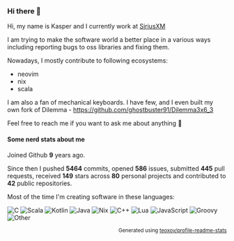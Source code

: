 ### Hi there 👋

Hi, my name is Kasper and I currently work at [SiriusXM](https://www.siriusxm.com/)

I am trying to make the software world a better place in a various ways including reporting bugs to oss libraries and fixing them. 

Nowadays, I mostly contribute to following ecosystems:
- neovim
- nix 
- scala

I am also a fan of mechanical keyboards. I have few, and I even built my own fork of Dilemma - https://github.com/ghostbuster91/Dilemma3x6_3

Feel free to reach me if you want to ask me about anything 🙂

#### Some nerd stats about me

Joined Github **9** years ago.

Since then I pushed **5464** commits, opened **586** issues, submitted **445** pull requests, received **149** stars across **80** personal projects and contributed to **42** public repositories.

Most of the time I'm creating software in these languages:

![C](https://img.shields.io/static/v1?style=flat-square&label=%E2%A0%80&color=555&labelColor=%23555555&message=C%EF%B8%B132.1%25)
![Scala](https://img.shields.io/static/v1?style=flat-square&label=%E2%A0%80&color=555&labelColor=%23c22d40&message=Scala%EF%B8%B127.1%25)
![Kotlin](https://img.shields.io/static/v1?style=flat-square&label=%E2%A0%80&color=555&labelColor=%23A97BFF&message=Kotlin%EF%B8%B114.4%25)
![Java](https://img.shields.io/static/v1?style=flat-square&label=%E2%A0%80&color=555&labelColor=%23b07219&message=Java%EF%B8%B16.2%25)
![Nix](https://img.shields.io/static/v1?style=flat-square&label=%E2%A0%80&color=555&labelColor=%237e7eff&message=Nix%EF%B8%B14.6%25)
![C++](https://img.shields.io/static/v1?style=flat-square&label=%E2%A0%80&color=555&labelColor=%23f34b7d&message=C%2B%2B%EF%B8%B13.7%25)
![Lua](https://img.shields.io/static/v1?style=flat-square&label=%E2%A0%80&color=555&labelColor=%23000080&message=Lua%EF%B8%B13%25)
![JavaScript](https://img.shields.io/static/v1?style=flat-square&label=%E2%A0%80&color=555&labelColor=%23f1e05a&message=JavaScript%EF%B8%B11.2%25)
![Groovy](https://img.shields.io/static/v1?style=flat-square&label=%E2%A0%80&color=555&labelColor=%234298b8&message=Groovy%EF%B8%B11.2%25)
![Other](https://img.shields.io/static/v1?style=flat-square&label=%E2%A0%80&color=555&labelColor=%23ededed&message=Other%EF%B8%B16.1%25)

<p align="right"><sub>Generated using <a href="https://github.com/marketplace/actions/profile-readme-stats">teoxoy/profile-readme-stats</a></sub></p>
